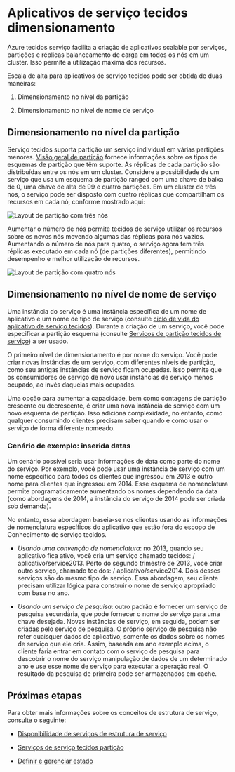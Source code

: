 <properties
   pageTitle="Escalabilidade dos serviços de serviço tecidos | Microsoft Azure"
   description="Descreve como dimensionar serviços de estrutura de serviço"
   services="service-fabric"
   documentationCenter=".net"
   authors="appi101"
   manager="timlt"
   editor=""/>

<tags
   ms.service="service-fabric"
   ms.devlang="dotnet"
   ms.topic="article"
   ms.tgt_pltfrm="NA"
   ms.workload="NA"
   ms.date="08/10/2016"
   ms.author="aprameyr"/>

# <a name="scaling-service-fabric-applications"></a>Aplicativos de serviço tecidos dimensionamento
Azure tecidos serviço facilita a criação de aplicativos scalable por serviços, partições e réplicas balanceamento de carga em todos os nós em um cluster. Isso permite a utilização máxima dos recursos.

Escala de alta para aplicativos de serviço tecidos pode ser obtida de duas maneiras:

1. Dimensionamento no nível da partição

2. Dimensionamento no nível de nome de serviço

## <a name="scaling-at-the-partition-level"></a>Dimensionamento no nível da partição
Serviço tecidos suporta partição um serviço individual em várias partições menores. [Visão geral de partição](service-fabric-concepts-partitioning.md) fornece informações sobre os tipos de esquemas de partição que têm suporte. As réplicas de cada partição são distribuídas entre os nós em um cluster. Considere a possibilidade de um serviço que usa um esquema de partição ranged com uma chave de baixa de 0, uma chave de alta de 99 e quatro partições. Em um cluster de três nós, o serviço pode ser disposto com quatro réplicas que compartilham os recursos em cada nó, conforme mostrado aqui:

![Layout de partição com três nós](./media/service-fabric-concepts-scalability/layout-three-nodes.png)

Aumentar o número de nós permite tecidos de serviço utilizar os recursos sobre os novos nós movendo algumas das réplicas para nós vazios. Aumentando o número de nós para quatro, o serviço agora tem três réplicas executado em cada nó (de partições diferentes), permitindo desempenho e melhor utilização de recursos.

![Layout de partição com quatro nós](./media/service-fabric-concepts-scalability/layout-four-nodes.png)

## <a name="scaling-at-the-service-name-level"></a>Dimensionamento no nível de nome de serviço
Uma instância do serviço é uma instância específica de um nome de aplicativo e um nome de tipo de serviço (consulte [ciclo de vida do aplicativo de serviço tecidos](service-fabric-application-lifecycle.md)). Durante a criação de um serviço, você pode especificar a partição esquema (consulte [Serviços de partição tecidos de serviço](service-fabric-concepts-partitioning.md)) a ser usado.

O primeiro nível de dimensionamento é por nome do serviço. Você pode criar novas instâncias de um serviço, com diferentes níveis de partição, como seu antigas instâncias de serviço ficam ocupadas. Isso permite que os consumidores de serviço de novo usar instâncias de serviço menos ocupado, ao invés daquelas mais ocupadas.

Uma opção para aumentar a capacidade, bem como contagens de partição crescente ou decrescente, é criar uma nova instância de serviço com um novo esquema de partição. Isso adiciona complexidade, no entanto, como qualquer consumindo clientes precisam saber quando e como usar o serviço de forma diferente nomeado.

### <a name="example-scenario-embedded-dates"></a>Cenário de exemplo: inserida datas
Um cenário possível seria usar informações de data como parte do nome do serviço. Por exemplo, você pode usar uma instância de serviço com um nome específico para todos os clientes que ingressou em 2013 e outro nome para clientes que ingressou em 2014. Esse esquema de nomenclatura permite programaticamente aumentando os nomes dependendo da data (como abordagens de 2014, a instância do serviço de 2014 pode ser criada sob demanda).

No entanto, essa abordagem baseia-se nos clientes usando as informações de nomenclatura específicos do aplicativo que estão fora do escopo de Conhecimento de serviço tecidos.

- *Usando uma convenção de nomenclatura*: no 2013, quando seu aplicativo fica ativo, você cria um serviço chamado tecidos: / aplicativo/service2013. Perto do segundo trimestre de 2013, você criar outro serviço, chamado tecidos: / aplicativo/service2014. Dois desses serviços são do mesmo tipo de serviço. Essa abordagem, seu cliente precisam utilizar lógica para construir o nome de serviço apropriado com base no ano.

- *Usando um serviço de pesquisa*: outro padrão é fornecer um serviço de pesquisa secundária, que pode fornecer o nome do serviço para uma chave desejada. Novas instâncias de serviço, em seguida, podem ser criadas pelo serviço de pesquisa. O próprio serviço de pesquisa não reter quaisquer dados de aplicativo, somente os dados sobre os nomes de serviço que ele cria. Assim, baseada em ano exemplo acima, o cliente faria entrar em contato com o serviço de pesquisa para descobrir o nome do serviço manipulação de dados de um determinado ano e use esse nome de serviço para executar a operação real. O resultado da pesquisa de primeira pode ser armazenados em cache.

## <a name="next-steps"></a>Próximas etapas

Para obter mais informações sobre os conceitos de estrutura de serviço, consulte o seguinte:

- [Disponibilidade de serviços de estrutura de serviço](service-fabric-availability-services.md)

- [Serviços de serviço tecidos partição](service-fabric-concepts-partitioning.md)

- [Definir e gerenciar estado](service-fabric-concepts-state.md)
